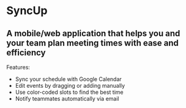 # SyncUp

## A mobile/web application that helps you and your team plan meeting times with ease and efficiency

Features:
- Sync your schedule with Google Calendar
- Edit events by dragging or adding manually
- Use color-coded slots to find the best time
- Notify teammates automatically via email
